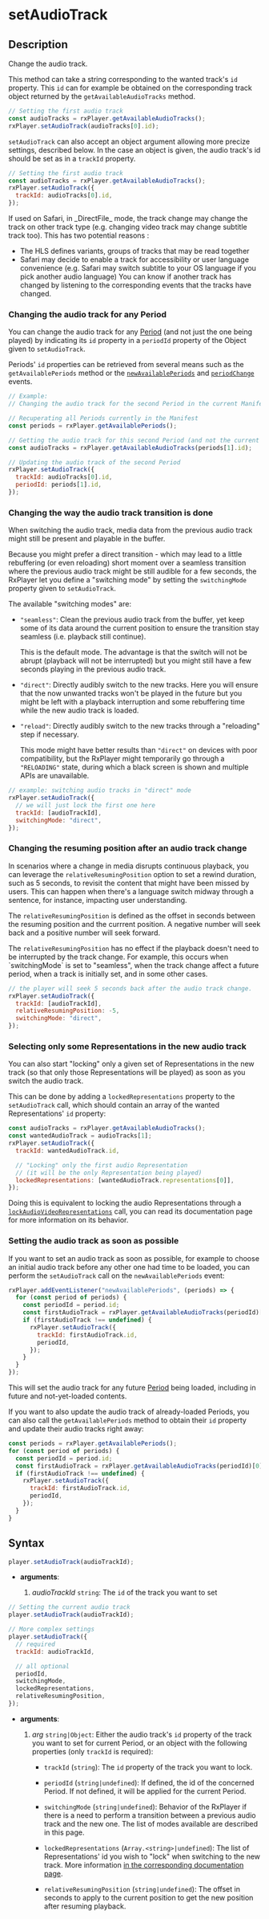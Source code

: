 # setAudioTrack

## Description

Change the audio track.

This method can take a string corresponding to the wanted track's `id` property.
This `id` can for example be obtained on the corresponding track object returned
by the `getAvailableAudioTracks` method.

```js
// Setting the first audio track
const audioTracks = rxPlayer.getAvailableAudioTracks();
rxPlayer.setAudioTrack(audioTracks[0].id);
```

`setAudioTrack` can also accept an object argument allowing more precize
settings, described below.
In the case an object is given, the audio track's id should be set as in a
`trackId` property.

```js
// Setting the first audio track
const audioTracks = rxPlayer.getAvailableAudioTracks();
rxPlayer.setAudioTrack({
  trackId: audioTracks[0].id,
});
```

<div class="warning">
If used on Safari, in _DirectFile_ mode, the track change may change
the track on other track type (e.g. changing video track may change subtitle
track too).
This has two potential reasons :

<ul>
  <li>The HLS defines variants, groups of tracks that may be read together</li>
  <li>Safari may decide to enable a track for accessibility or user language
  convenience (e.g. Safari may switch subtitle to your OS language if you pick
  another audio language)
  You can know if another track has changed by listening to the corresponding
  events that the tracks have changed.</li>
</ul>
</div>

### Changing the audio track for any Period

You can change the audio track for any
[Period](../../Getting_Started/Glossary.md#period) (and not just the one being
played) by indicating its `id` property in a `periodId` property of the Object
given to `setAudioTrack`.

Periods' `id` properties can be retrieved from several means such as the
`getAvailablePeriods` method or the
[`newAvailablePeriods`](../Player_Events.md#newavailableperiods) and
[`periodChange`](../Player_Events.md#periodchange) events.

```js
// Example:
// Changing the audio track for the second Period in the current Manifest

// Recuperating all Periods currently in the Manifest
const periods = rxPlayer.getAvailablePeriods();

// Getting the audio track for this second Period (and not the current one):
const audioTracks = rxPlayer.getAvailableAudioTracks(periods[1].id);

// Updating the audio track of the second Period
rxPlayer.setAudioTrack({
  trackId: audioTracks[0].id,
  periodId: periods[1].id,
});
```

### Changing the way the audio track transition is done

When switching the audio track, media data from the previous audio track might
still be present and playable in the buffer.

Because you might prefer a direct transition - which may lead to a little
rebuffering (or even reloading) short moment over a seamless transition where
the previous audio track might be still audible for a few seconds, the RxPlayer
let you define a "switching mode" by setting the `switchingMode` property given
to `setAudioTrack`.

The available "switching modes" are:

- `"seamless"`: Clean the previous audio track from the buffer, yet keep some
  of its data around the current position to ensure the transition stay
  seamless (i.e. playback still continue).

  This is the default mode.
  The advantage is that the switch will not be abrupt (playback will not be
  interrupted) but you might still have a few seconds playing in the
  previous audio track.

- `"direct"`: Directly audibly switch to the new tracks.
  Here you will ensure that the now unwanted tracks won't be
  played in the future but you might be left with a playback interruption
  and some rebuffering time while the new audio track is loaded.

- `"reload"`: Directly audibly switch to the new tracks
  through a "reloading" step if necessary.

  This mode might have better results than `"direct"` on devices with poor
  compatibility, but the RxPlayer might temporarily go through
  a `"RELOADING"` state, during which a black screen is shown and multiple
  APIs are unavailable.

```js
// example: switching audio tracks in "direct" mode
rxPlayer.setAudioTrack({
  // we will just lock the first one here
  trackId: [audioTrackId],
  switchingMode: "direct",
});
```

### Changing the resuming position after an audio track change

In scenarios where a change in media disrupts continuous playback, you can leverage the `relativeResumingPosition` option to set a rewind duration, such as 5 seconds, to revisit the content that might have been missed by users.
This can happen when there's a language switch midway through a sentence, for instance, impacting user understanding.

The `relativeResumingPosition` is defined as the offset in seconds between the resuming position and the currrent position.
A negative number will seek back and a positive number will seek forward.

<div class="note">
The <code>relativeResumingPosition</code> has no effect if the playback doesn't need to be interrupted
by the track change.
For example, this occurs when `switchingMode` is set to "seamless", when the track change affect 
a future period, when a track is initially set, and in some other cases.
</div>

```js
// the player will seek 5 seconds back after the audio track change.
rxPlayer.setAudioTrack({
  trackId: [audioTrackId],
  relativeResumingPosition: -5,
  switchingMode: "direct",
});
```

### Selecting only some Representations in the new audio track

You can also start "locking" only a given set of Representations in the new
track (so that only those Representations will be played) as soon as you switch
the audio track.

This can be done by adding a `lockedRepresentations` property to the
`setAudioTrack` call, which should contain an array of the wanted
Representations' `id` property:

```js
const audioTracks = rxPlayer.getAvailableAudioTracks();
const wantedAudioTrack = audioTracks[1];
rxPlayer.setAudioTrack({
  trackId: wantedAudioTrack.id,

  // "Locking" only the first audio Representation
  // (it will be the only Representation being played)
  lockedRepresentations: [wantedAudioTrack.representations[0]],
});
```

Doing this is equivalent to locking the audio Representations through a
[`lockAudioVideoRepresentations`](../Representation_Selection/lockAudioVideoRepresentations.md)
call, you can read its documentation page for more information on its behavior.

### Setting the audio track as soon as possible

If you want to set an audio track as soon as possible, for example to choose an
initial audio track before any other one had time to be loaded, you can
perform the `setAudioTrack` call on the `newAvailablePeriods` event:

```js
rxPlayer.addEventListener("newAvailablePeriods", (periods) => {
  for (const period of periods) {
    const periodId = period.id;
    const firstAudioTrack = rxPlayer.getAvailableAudioTracks(periodId)[0];
    if (firstAudioTrack !== undefined) {
      rxPlayer.setAudioTrack({
        trackId: firstAudioTrack.id,
        periodId,
      });
    }
  }
});
```

This will set the audio track for any future
[Period](../../Getting_Started/Glossary.md#period) being loaded, including in
future and not-yet-loaded contents.

If you want to also update the audio track of already-loaded Periods, you can
also call the `getAvailablePeriods` method to obtain their `id` property and
update their audio tracks right away:

```js
const periods = rxPlayer.getAvailablePeriods();
for (const period of periods) {
  const periodId = period.id;
  const firstAudioTrack = rxPlayer.getAvailableAudioTracks(periodId)[0];
  if (firstAudioTrack !== undefined) {
    rxPlayer.setAudioTrack({
      trackId: firstAudioTrack.id,
      periodId,
    });
  }
}
```

## Syntax

```js
player.setAudioTrack(audioTrackId);
```

- **arguments**:

  1.  _audioTrackId_ `string`: The `id` of the track you want to set

```js
// Setting the current audio track
player.setAudioTrack(audioTrackId);

// More complex settings
player.setAudioTrack({
  // required
  trackId: audioTrackId,

  // all optional
  periodId,
  switchingMode,
  lockedRepresentations,
  relativeResumingPosition,
});
```

- **arguments**:

  1.  _arg_ `string|Object`: Either the audio track's `id` property of the
      track you want to set for current Period, or an object with the following
      properties (only `trackId` is required):

      - `trackId` (`string`): The `id` property of the track you want to lock.

      - `periodId` (`string|undefined`): If defined, the id of the concerned
        Period. If not defined, it will be applied for the current Period.

      - `switchingMode` (`string|undefined`): Behavior of the RxPlayer if there
        is a need to perform a transition between a previous audio track and
        the new one.
        The list of modes available are described in this page.

      - `lockedRepresentations` (`Array.<string>|undefined`): The list of
        Representations' id you wish to "lock" when switching to the new track.
        More information [in the corresponding documentation
        page](../Representation_Selection/lockAudioVideoRepresentations.md).

      - `relativeResumingPosition` (`string|undefined`): The offset in seconds to apply to the
        current position to get the new position after resuming playback.
